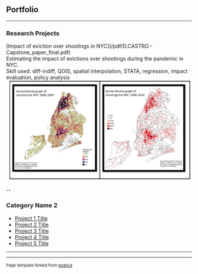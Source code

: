 ## Portfolio

---

### Research Projects 

[Impact of eviction over shootings in NYC](/pdf/D.CASTRO - Capstone_paper_final.pdf)<br/>
Estimating the impact of evictions over shootings during the pandemic in NYC. <br/>
Skill used: diff-indiff, QGIS, spatial interpolation, STATA, regression, impact evaluation, policy analysis 
<img src="images/evictions.JPG?raw=true"/>

--
### Category Name 2

- [Project 1 Title](http://example.com/)
- [Project 2 Title](http://example.com/)
- [Project 3 Title](http://example.com/)
- [Project 4 Title](http://example.com/)
- [Project 5 Title](http://example.com/)

---




---
<p style="font-size:11px">Page template forked from <a href="https://github.com/evanca/quick-portfolio">evanca</a></p>
<!-- Remove above link if you don't want to attibute -->
